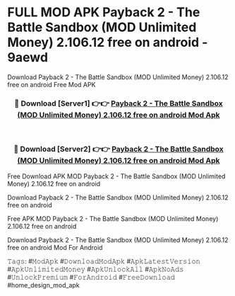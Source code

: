 # FULL MOD APK Payback 2 - The Battle Sandbox (MOD Unlimited Money) 2.106.12 free on android - 9aewd
Download Payback 2 - The Battle Sandbox (MOD Unlimited Money) 2.106.12 free on android Free Mod APK

<div align="center">
<h3>🔴 Download [Server1] 👉👉 <a href="https://apk-comot.site?title=Payback_2_-_The_Battle_Sandbox_(MOD_Unlimited_Money)_2.106.12_free_on_android">Payback 2 - The Battle Sandbox (MOD Unlimited Money) 2.106.12 free on android Mod Apk</a></h3><br>

<h3>🔴 Download [Server2] 👉👉 <a href="https://apk-comot.site?title=Payback_2_-_The_Battle_Sandbox_(MOD_Unlimited_Money)_2.106.12_free_on_android">Payback 2 - The Battle Sandbox (MOD Unlimited Money) 2.106.12 free on android Mod Apk</a></h3>
</div>


Free Download APK MOD Payback 2 - The Battle Sandbox (MOD Unlimited Money) 2.106.12 free on android

Download Payback 2 - The Battle Sandbox (MOD Unlimited Money) 2.106.12 free on android 

Free APK MOD Payback 2 - The Battle Sandbox (MOD Unlimited Money) 2.106.12 free on android 

Download Payback 2 - The Battle Sandbox (MOD Unlimited Money) 2.106.12 free on android Mod For Android

𝚃𝚊𝚐𝚜: #𝙼𝚘𝚍𝙰𝚙𝚔 #𝙳𝚘𝚠𝚗𝚕𝚘𝚊𝚍𝙼𝚘𝚍𝙰𝚙𝚔 #𝙰𝚙𝚔𝙻𝚊𝚝𝚎𝚜𝚝𝚅𝚎𝚛𝚜𝚒𝚘𝚗 #𝙰𝚙𝚔𝚄𝚗𝚕𝚒𝚖𝚒𝚝𝚎𝚍𝙼𝚘𝚗𝚎𝚢 #𝙰𝚙𝚔𝚄𝚗𝚕𝚘𝚌𝚔𝙰𝚕𝚕 #𝙰𝚙𝚔𝙽𝚘𝙰𝚍𝚜 #𝚄𝚗𝚕𝚘𝚌𝚔𝙿𝚛𝚎𝚖𝚒𝚞𝚖 #𝙵𝚘𝚛𝙰𝚗𝚍𝚛𝚘𝚒𝚍 #𝙵𝚛𝚎𝚎𝙳𝚘𝚠𝚗𝚕𝚘𝚊𝚍 #home_design_mod_apk